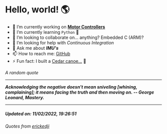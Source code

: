 # Hello, world! 🌎


- 🔧 I’m currently working on [**Motor Controllers**](https://github.com/kyleRhess/MicroMotor)
- 🌱 I’m currently learning `Python` **🐍**
- 👯 I’m looking to collaborate on... anything? Embedded C (ARM)?
- 🤔 I’m looking for help with *Continuous Integration*
- 💬 Ask me about ***IMU's***
- 📫 How to reach me: [GitHub](https://github.com/kyleRhess)
- ⚡ Fun fact: I built a [Cedar canoe...](https://kylerhess.github.io/canoe.html) 🛶

_A random quote_
___
***Acknowledging the negative doesn't mean sniveling [whining, complaining]; it
means facing the truth and then moving on.
-- George Leonard, Mastery.***
___
##### Updated on: 11/02/2022, 19:26:51
###### Quotes from [erickedji](https://gist.github.com/erickedji/68802)